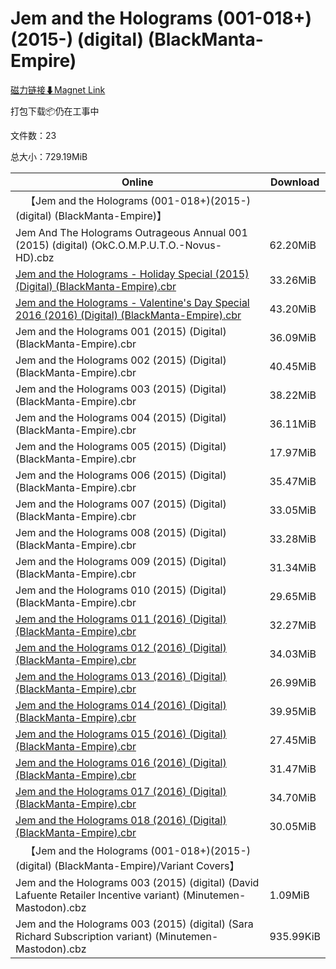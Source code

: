 # Jem and the Holograms (001-018+)(2015-) (digital) (BlackManta-Empire)

[磁力链接⬇Magnet Link](magnet:?xt=urn:btih:2ebd0a14d9294b0f14f48faf08f299cf6f15e03d&dn=Jem%20and%20the%20Holograms%20%28001-018%2B%29%282015-%29%20%28digital%29%20%28BlackManta-Empire%29)

打包下载📦仍在工事中

文件数：23

总大小：729.19MiB

Online | Download
--- | ---
&emsp;【Jem and the Holograms (001-018+)(2015-) (digital) (BlackManta-Empire)】 | 
Jem And The Holograms Outrageous Annual 001 (2015) (digital) (OkC.O.M.P.U.T.O.-Novus-HD).cbz | 62.20MiB
[Jem and the Holograms - Holiday Special (2015) (Digital) (BlackManta-Empire).cbr](https://github.com/alicewish/markdown/blob/master/comic/Jem-Holograms-Holiday-Special-2015-Digital-BlackManta-Empire-cbr.md) | 33.26MiB
[Jem and the Holograms - Valentine's Day Special 2016 (2016) (Digital) (BlackManta-Empire).cbr](https://github.com/alicewish/markdown/blob/master/comic/Jem-Holograms-Valentines-Day-Special-2016-2016-Digital-BlackManta-Empire-cbr.md) | 43.20MiB
Jem and the Holograms 001 (2015) (Digital) (BlackManta-Empire).cbr | 36.09MiB
Jem and the Holograms 002 (2015) (Digital) (BlackManta-Empire).cbr | 40.45MiB
Jem and the Holograms 003 (2015) (Digital) (BlackManta-Empire).cbr | 38.22MiB
Jem and the Holograms 004 (2015) (Digital) (BlackManta-Empire).cbr | 36.11MiB
Jem and the Holograms 005 (2015) (Digital) (BlackManta-Empire).cbr | 17.97MiB
Jem and the Holograms 006 (2015) (Digital) (BlackManta-Empire).cbr | 35.47MiB
Jem and the Holograms 007 (2015) (Digital) (BlackManta-Empire).cbr | 33.05MiB
Jem and the Holograms 008 (2015) (Digital) (BlackManta-Empire).cbr | 33.28MiB
Jem and the Holograms 009 (2015) (Digital) (BlackManta-Empire).cbr | 31.34MiB
Jem and the Holograms 010 (2015) (Digital) (BlackManta-Empire).cbr | 29.65MiB
[Jem and the Holograms 011 (2016) (Digital) (BlackManta-Empire).cbr](https://github.com/alicewish/markdown/blob/master/comic/Jem-Holograms-011-2016-Digital-BlackManta-Empire-cbr.md) | 32.27MiB
[Jem and the Holograms 012 (2016) (Digital) (BlackManta-Empire).cbr](https://github.com/alicewish/markdown/blob/master/comic/Jem-Holograms-012-2016-Digital-BlackManta-Empire-cbr.md) | 34.03MiB
[Jem and the Holograms 013 (2016) (Digital) (BlackManta-Empire).cbr](https://github.com/alicewish/markdown/blob/master/comic/Jem-Holograms-013-2016-Digital-BlackManta-Empire-cbr.md) | 26.99MiB
[Jem and the Holograms 014 (2016) (Digital) (BlackManta-Empire).cbr](https://github.com/alicewish/markdown/blob/master/comic/Jem-Holograms-014-2016-Digital-BlackManta-Empire-cbr.md) | 39.95MiB
[Jem and the Holograms 015 (2016) (Digital) (BlackManta-Empire).cbr](https://github.com/alicewish/markdown/blob/master/comic/Jem-Holograms-015-2016-Digital-BlackManta-Empire-cbr.md) | 27.45MiB
[Jem and the Holograms 016 (2016) (Digital) (BlackManta-Empire).cbr](https://github.com/alicewish/markdown/blob/master/comic/Jem-Holograms-016-2016-Digital-BlackManta-Empire-cbr.md) | 31.47MiB
[Jem and the Holograms 017 (2016) (Digital) (BlackManta-Empire).cbr](https://github.com/alicewish/markdown/blob/master/comic/Jem-Holograms-017-2016-Digital-BlackManta-Empire-cbr.md) | 34.70MiB
[Jem and the Holograms 018 (2016) (Digital) (BlackManta-Empire).cbr](https://github.com/alicewish/markdown/blob/master/comic/Jem-Holograms-018-2016-Digital-BlackManta-Empire-cbr.md) | 30.05MiB
&emsp;【Jem and the Holograms (001-018+)(2015-) (digital) (BlackManta-Empire)/Variant Covers】 | 
Jem and the Holograms 003 (2015) (digital) (David Lafuente Retailer Incentive variant) (Minutemen-Mastodon).cbz | 1.09MiB
Jem and the Holograms 003 (2015) (digital) (Sara Richard Subscription variant) (Minutemen-Mastodon).cbz | 935.99KiB